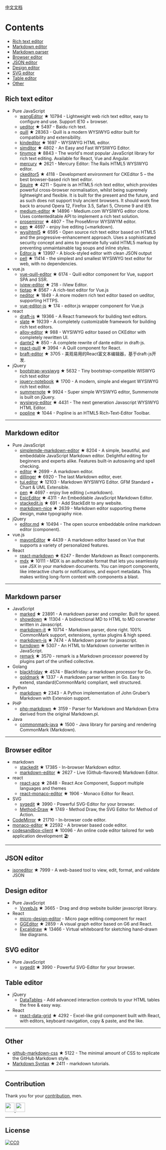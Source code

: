 
[中文文档](README_zh-CN.md)


# Contents
- [Rich text editor](#Rich-text-editor)
- [Markdown editor](#Markdown-editor)
- [Markdown parser](#Markdown-parser)
- [Browser editor](#Browser-editor)
- [JSON editor](#JSON-editor)
- [Design editor](#Design-editor)
- [SVG editor](#SVG-editor)
- [Table editor](#Table-editor)
- [Other](#Other)



## Rich text editor
- Pure JavaScript
  - [wangEditor](https://github.com/wangeditor-team/wangEditor) ★ 10794 - Lightweight web rich text editor, easy to configure and use. Support IE10 + browser.
  - [ueditor](https://github.com/fex-team/ueditor) ★ 5497 - Baidu rich text.
  - [quill](https://github.com/quilljs/quill) ★ 28363 - Quill is a modern WYSIWYG editor built for compatibility and extensibility.
  - [kindeditor](https://github.com/kindsoft/kindeditor) ★ 1697 - WYSIWYG HTML editor.
  - [simditor](https://github.com/mycolorway/simditor) ★ 4802 - An Easy and Fast WYSIWYG Editor.
  - [tinymce](https://github.com/tinymce/tinymce) ★ 8843 - The world's most popular JavaScript library for rich text editing. Available for React, Vue and Angular.
  - [mercury](https://github.com/jejacks0n/mercury) ★ 2621 - Mercury Editor: The Rails HTML5 WYSIWYG editor.
  - [ckeditor5](https://github.com/ckeditor/ckeditor5) ★ 4118 - Development environment for CKEditor 5 – the best browser-based rich text editor.
  - [Squire](https://github.com/neilj/Squire) ★ 4211 - Squire is an HTML5 rich text editor, which provides powerful cross-browser normalisation, whilst being supremely lightweight and flexible. It is built for the present and the future, and as such does not support truly ancient browsers. It should work fine back to around Opera 12, Firefox 3.5, Safari 5, Chrome 9 and IE9.
  - [medium-editor](https://github.com/yabwe/medium-editor) ★ 14896 - Medium.com WYSIWYG editor clone. Uses contenteditable API to implement a rich text solution.
  - [prosemirror](https://github.com/ProseMirror/prosemirror) ★ 4807 - The ProseMirror WYSIWYM editor.
  - [pen](https://github.com/sofish/pen) ★ 4697 - enjoy live editing (+markdown).
  - [wysihtml5](https://github.com/xing/wysihtml5) ★ 6595 - Open source rich text editor based on HTML5 and the progressive-enhancement approach. Uses a sophisticated security concept and aims to generate fully valid HTML5 markup by preventing unmaintainable tag soups and inline styles.
  - [Editor.js](https://github.com/codex-team/editor.js) ★ 13997 - A block-styled editor with clean JSON output
  - [pell](https://github.com/jaredreich/pell) ★ 11414 - the simplest and smallest WYSIWYG text editor for web, with no dependencies.
- vue.js
  - [vue-quill-editor](https://github.com/surmon-china/vue-quill-editor) ★ 6174 - Quill editor component for Vue, support SPA and SSR.
  - [iview-editor](https://github.com/iview/iview-editor) ★ 218 - iView Editor.
  - [tiptap](https://github.com/heyscrumpy/tiptap) ★ 8567 - A rich-text editor for Vue.js
  - [neditor](https://github.com/notadd/neditor) ★ 1849 - A more modern rich text editor based on ueditor, supporting HTTPS.
  - [vue-editor-js](https://github.com/ChangJoo-Park/vue-editor-js) ★ 174 - editor.js wrapper component for Vue.js
- react
  - [draft-js](https://github.com/facebook/draft-js) ★ 19366 - A React framework for building text editors.
  - [slate](https://github.com/ianstormtaylor/slate) ★ 19239 - A completely customizable framework for building rich text editors.
  - [alloy-editor](https://github.com/liferay/alloy-editor/) ★ 988 - WYSIWYG editor based on CKEditor with completely rewritten UI.
  - [dante2](https://github.com/michelson/dante2) ★ 850 - A complete rewrite of dante editor in draft-js.
  - [react-quill](https://github.com/zenoamaro/react-quill) ★ 3994 - A Quill component for React.
  - [braft-editor](https://github.com/margox/braft-editor) ★ 3705 - 美观易用的React富文本编辑器，基于draft-js开发.
- jQuery
  - [bootstrap-wysiwyg](https://github.com/mindmup/bootstrap-wysiwyg/) ★ 5632 - Tiny bootstrap-compatible WISWYG rich text editor
  - [jquery-notebook](https://github.com/raphaelcruzeiro/jquery-notebook) ★ 1700 - A modern, simple and elegant WYSIWYG rich text editor.
  - [summernote](https://github.com/summernote/summernote) ★ 9924 - Super simple WYSIWYG editor, Summernote is built on jQuery.
  - [wysiwyg-editor](https://github.com/froala/wysiwyg-editor) ★ 4431 - The next generation Javascript WYSIWYG HTML Editor.
  - [popline](https://github.com/kenshin54/popline) ★ 1044 - Popline is an HTML5 Rich-Text-Editor Toolbar.




---


## Markdown editor
- Pure JavaScript
  - [simplemde-markdown-editor](https://github.com/sparksuite/simplemde-markdown-editor) ★ 8204 -  A simple, beautiful, and embeddable JavaScript Markdown editor. Delightful editing for beginners and experts alike. Features built-in autosaving and spell checking.
  - [editor](https://github.com/lepture/editor) ★ 2699 - A markdown editor.
  - [dillinger](https://github.com/joemccann/dillinger) ★ 6920 - The last Markdown editor, ever.
  - [tui.editor](https://github.com/nhnent/tui.editor) ★ 12103 - Markdown WYSIWYG Editor. GFM Standard + Chart & UML Extensible.
  - [pen](https://github.com/sofish/pen) ★ 4697 - enjoy live editing (+markdown).
  - [EpicEditor](https://github.com/OscarGodson/EpicEditor) ★ 4311 - An Embeddable JavaScript Markdown Editor.
  - [stackedit.js](https://github.com/benweet/stackedit.js) ★ 691 - Add StackEdit to any website.
  - [markdown-nice](https://github.com/mdnice/markdown-nice) ★ 2639 - Markdown editor supporting theme design, make typography nice.
- jQuery
  - [editor.md](https://github.com/pandao/editor.md) ★ 10494 - The open source embeddable online markdown editor (component).
- vue.js
  - [mavonEditor](https://github.com/hinesboy/mavonEditor) ★ 4439 - A markdown editor based on Vue that supports a variety of personalized features.
- React
  - [react-markdown](https://github.com/remarkjs/react-markdown) ★ 6247 - Render Markdown as React components.
  - [mdx](https://github.com/mdx-js/mdx) ★ 10111 - MDX is an authorable format that lets you seamlessly use JSX in your markdown documents. You can import components, like interactive charts or notifications, and export metadata. This makes writing long-form content with components a blast.



---




## Markdown parser
- JavaScript
  - [marked](https://github.com/markedjs/marked) ★ 23891 - A markdown parser and compiler. Built for speed.
  - [showdown](https://github.com/showdownjs/showdown) ★ 11304 - A bidirectional MD to HTML to MD converter written in Javascript.
  - [markdown-it](https://github.com/markdown-it/markdown-it) ★ 10714 - Markdown parser, done right. 100% CommonMark support, extensions, syntax plugins & high speed.
  - [markdown-js](https://github.com/evilstreak/markdown-js) ★ 7474 - A Markdown parser for javascript.
  - [turndown](https://github.com/domchristie/turndown) ★ 5307 - An HTML to Markdown converter written in JavaScript.
  - [remark](https://github.com/remarkjs/remark) ★ 3570 - remark is a Markdown processor powered by plugins part of the unified collective.
- Golang
  - [blackfriday](https://github.com/russross/blackfriday) ★ 4574 - Blackfriday: a markdown processor for Go.
  - [goldmark](https://github.com/yuin/goldmark) ★ 1337 - A markdown parser written in Go. Easy to extend, standard(CommonMark) compliant, well structured.
- Python
  - [markdown](https://github.com/Python-Markdown/markdown) ★ 2343 - A Python implementation of John Gruber’s Markdown with Extension support.
- PHP
  - [php-markdown](https://github.com/michelf/php-markdown) ★ 3159 - Parser for Markdown and Markdown Extra derived from the original Markdown.pl.
- Java
  - [commonmark-java](https://github.com/commonmark/commonmark-java) ★ 1500 - Java library for parsing and rendering CommonMark (Markdown).


---



## Browser editor
- markdown
  - [stackedit](https://github.com/benweet/stackedit) ★ 17385 - In-browser Markdown editor.
  - [markdown-editor](https://github.com/jbt/markdown-editor) ★ 2627 - Live (Github-flavored) Markdown Editor.
- react
  - [react-ace](https://github.com/securingsincity/react-ace) ★ 2848 - React Ace Component, Support multiple languages and themes
  - [react-monaco-editor](https://github.com/react-monaco-editor/react-monaco-editor) ★ 1906 - Monaco Editor for React.
- SVG
  - [svgedit](https://github.com/SVG-Edit/svgedit) ★ 3990 - Powerful SVG-Editor for your browser.
  - [Method-Draw](https://github.com/methodofaction/Method-Draw) ★ 1749 - Method Draw, the SVG Editor for Method of Action.
- [CodeMirror](https://github.com/codemirror/CodeMirror) ★ 21710 - In-browser code editor.
- [monaco-editor](https://github.com/Microsoft/monaco-editor) ★ 22592 - A browser based code editor.
- [codesandbox-client](https://github.com/codesandbox/codesandbox-client) ★ 10096 - An online code editor tailored for web application development 🏖️


---


## JSON editor
- [jsoneditor](https://github.com/josdejong/jsoneditor) ★ 7999 - A web-based tool to view, edit, format, and validate JSON


## Design editor
- Pure JavaScript
  - [VvvebJs](https://github.com/givanz/VvvebJs) ★ 3665 - Drag and drop website builder javascript library.
- React
  - [micro-design-editor](https://github.com/xjh22222228/micro-design-editor) - Micro page editing component for react
  - [GGEditor](https://github.com/alibaba/GGEditor) ★ 2859 - A visual graph editor based on G6 and React.
  - [Excalidraw](https://github.com/excalidraw/excalidraw) ★ 13466 - Virtual whiteboard for sketching hand-drawn like diagrams.



## SVG editor
- Pure JavaScript
  - [svgedit](https://github.com/SVG-Edit/svgedit) ★ 3990 - Powerful SVG-Editor for your browser.




## Table editor
- jQuery
  - [DataTables](https://datatables.net/) - Add advanced interaction controls to your HTML tables the free & easy way.
- React
  - [react-data-grid](https://github.com/adazzle/react-data-grid) ★ 4292 - Excel-like grid component built with React, with editors, keyboard navigation, copy & paste, and the like.



---

## Other
- [github-markdown-css](https://github.com/sindresorhus/github-markdown-css) ★ 5122 - The minimal amount of CSS to replicate the GitHub Markdown style.
- [Markdown Syntax](https://github.com/younghz/Markdown) ★ 2411 - markdown tutorials.



---


## Contribution
Thank you for your [contribution](https://github.com/xjh22222228/awesome-web-editor/issues), men.

<a href="https://github.com/1c7/">
  <img src="https://avatars1.githubusercontent.com/u/1804755?s=460&v=4" width="30px" height="30px" />
</a>
<a href="https://github.com/ChangJoo-Park/">
  <img src="https://avatars1.githubusercontent.com/u/1451365?s=460&v=4" width="30px" height="30px" />
</a>


---



## License
[![CC0](http://mirrors.creativecommons.org/presskit/buttons/88x31/svg/cc-zero.svg)](https://creativecommons.org/publicdomain/zero/1.0/)